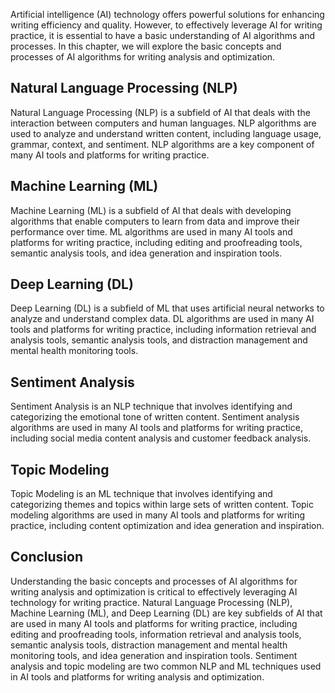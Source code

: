 
Artificial intelligence (AI) technology offers powerful solutions for enhancing writing efficiency and quality. However, to effectively leverage AI for writing practice, it is essential to have a basic understanding of AI algorithms and processes. In this chapter, we will explore the basic concepts and processes of AI algorithms for writing analysis and optimization.

Natural Language Processing (NLP)
---------------------------------

Natural Language Processing (NLP) is a subfield of AI that deals with the interaction between computers and human languages. NLP algorithms are used to analyze and understand written content, including language usage, grammar, context, and sentiment. NLP algorithms are a key component of many AI tools and platforms for writing practice.

Machine Learning (ML)
---------------------

Machine Learning (ML) is a subfield of AI that deals with developing algorithms that enable computers to learn from data and improve their performance over time. ML algorithms are used in many AI tools and platforms for writing practice, including editing and proofreading tools, semantic analysis tools, and idea generation and inspiration tools.

Deep Learning (DL)
------------------

Deep Learning (DL) is a subfield of ML that uses artificial neural networks to analyze and understand complex data. DL algorithms are used in many AI tools and platforms for writing practice, including information retrieval and analysis tools, semantic analysis tools, and distraction management and mental health monitoring tools.

Sentiment Analysis
------------------

Sentiment Analysis is an NLP technique that involves identifying and categorizing the emotional tone of written content. Sentiment analysis algorithms are used in many AI tools and platforms for writing practice, including social media content analysis and customer feedback analysis.

Topic Modeling
--------------

Topic Modeling is an ML technique that involves identifying and categorizing themes and topics within large sets of written content. Topic modeling algorithms are used in many AI tools and platforms for writing practice, including content optimization and idea generation and inspiration.

Conclusion
----------

Understanding the basic concepts and processes of AI algorithms for writing analysis and optimization is critical to effectively leveraging AI technology for writing practice. Natural Language Processing (NLP), Machine Learning (ML), and Deep Learning (DL) are key subfields of AI that are used in many AI tools and platforms for writing practice, including editing and proofreading tools, information retrieval and analysis tools, semantic analysis tools, distraction management and mental health monitoring tools, and idea generation and inspiration tools. Sentiment analysis and topic modeling are two common NLP and ML techniques used in AI tools and platforms for writing analysis and optimization.

